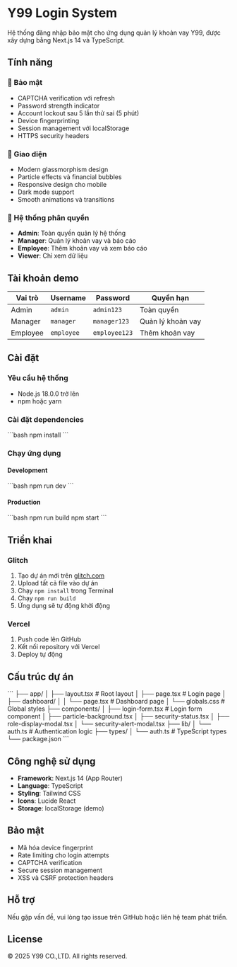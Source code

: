 # Y99 Login System

Hệ thống đăng nhập bảo mật cho ứng dụng quản lý khoản vay Y99, được xây dựng bằng Next.js 14 và TypeScript.

## Tính năng

### 🔐 Bảo mật
- CAPTCHA verification với refresh
- Password strength indicator
- Account lockout sau 5 lần thử sai (5 phút)
- Device fingerprinting
- Session management với localStorage
- HTTPS security headers

### 🎨 Giao diện
- Modern glassmorphism design
- Particle effects và financial bubbles
- Responsive design cho mobile
- Dark mode support
- Smooth animations và transitions

### 👥 Hệ thống phân quyền
- **Admin**: Toàn quyền quản lý hệ thống
- **Manager**: Quản lý khoản vay và báo cáo
- **Employee**: Thêm khoản vay và xem báo cáo
- **Viewer**: Chỉ xem dữ liệu

## Tài khoản demo

| Vai trò | Username | Password | Quyền hạn |
|---------|----------|----------|-----------|
| Admin | `admin` | `admin123` | Toàn quyền |
| Manager | `manager` | `manager123` | Quản lý khoản vay |
| Employee | `employee` | `employee123` | Thêm khoản vay |

## Cài đặt

### Yêu cầu hệ thống
- Node.js 18.0.0 trở lên
- npm hoặc yarn

### Cài đặt dependencies
\`\`\`bash
npm install
\`\`\`

### Chạy ứng dụng

#### Development
\`\`\`bash
npm run dev
\`\`\`

#### Production
\`\`\`bash
npm run build
npm start
\`\`\`

## Triển khai

### Glitch
1. Tạo dự án mới trên [glitch.com](https://glitch.com)
2. Upload tất cả file vào dự án
3. Chạy `npm install` trong Terminal
4. Chạy `npm run build`
5. Ứng dụng sẽ tự động khởi động

### Vercel
1. Push code lên GitHub
2. Kết nối repository với Vercel
3. Deploy tự động

## Cấu trúc dự án

\`\`\`
├── app/
│   ├── layout.tsx          # Root layout
│   ├── page.tsx            # Login page
│   ├── dashboard/
│   │   └── page.tsx        # Dashboard page
│   └── globals.css         # Global styles
├── components/
│   ├── login-form.tsx      # Login form component
│   ├── particle-background.tsx
│   ├── security-status.tsx
│   ├── role-display-modal.tsx
│   └── security-alert-modal.tsx
├── lib/
│   └── auth.ts             # Authentication logic
├── types/
│   └── auth.ts             # TypeScript types
└── package.json
\`\`\`

## Công nghệ sử dụng

- **Framework**: Next.js 14 (App Router)
- **Language**: TypeScript
- **Styling**: Tailwind CSS
- **Icons**: Lucide React
- **Storage**: localStorage (demo)

## Bảo mật

- Mã hóa device fingerprint
- Rate limiting cho login attempts
- CAPTCHA verification
- Secure session management
- XSS và CSRF protection headers

## Hỗ trợ

Nếu gặp vấn đề, vui lòng tạo issue trên GitHub hoặc liên hệ team phát triển.

## License

© 2025 Y99 CO.,LTD. All rights reserved.
